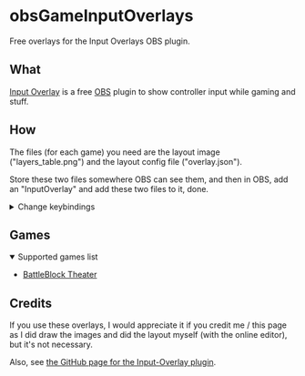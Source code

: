 # obsGameInputOverlays

Free overlays for the Input Overlays OBS plugin.

## What

[Input Overlay](https://obsproject.com/forum/resources/input-overlay.552/) is a free [OBS](https://obsproject.com/) plugin to show controller input while gaming and stuff.

## How

The files (for each game) you need are the layout image ("layers_table.png") and the layout config file ("overlay.json").

Store these two files somewhere OBS can see them, and then in OBS, add an "InputOverlay" and add these two files to it, done.

<details closed>
<summary>Change keybindings</summary>

To modify keybindings, put both files in the [official input overlay online editor](https://univrsal.github.io/input-overlay/cct/)
and click on an image and select "Edit selected element" on the right.

You might need to move the canvas with one right click and stop moving with one left click to see the image.
Because these are HQ images and zooming out is not enough.

Then on the left, there is an input field labeled "Keycode" where you input your key
(the site should detect any button press and update this field) to apply hit OK.

When you're ready, select "Export to JSON" and now that's your new layout config file ("overlay.json") with your custom keybindings.

</details>

## Games

<details open>
<summary>Supported games list</summary>

- [BattleBlock Theater](./battleblocktheater/#What)

</details>

## Credits

If you use these overlays, I would appreciate it if you credit me / this page as I did draw the images and did the layout myself (with the online editor),
but it's not necessary.

Also, see [the GitHub page for the Input-Overlay plugin](https://github.com/univrsal/input-overlay).
